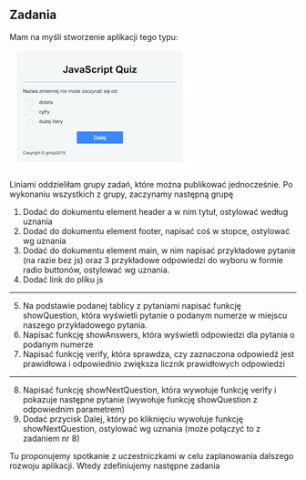 
## Zadania
 Mam na myśli stworzenie aplikacji tego typu:

 ![przykładowy efekt](/example.png)

Liniami oddzieliłam grupy zadań, które można publikować jednocześnie. Po wykonaniu wszystkich z grupy, zaczynamy następną grupę

1. Dodać do dokumentu element header a w nim tytuł, ostylować według uznania
2. Dodać do dokumentu element footer, napisać coś w stopce, ostylować wg uznania
3. Dodać do dokumentu element main, w nim napisać przykładowe pytanie (na razie bez js) oraz 3 przykładowe odpowiedzi do wyboru w formie radio buttonów, ostylować wg uznania.
4. Dodać link do pliku js
---
5. Na podstawie podanej tablicy z pytaniami napisać funkcję showQuestion, która wyświetli pytanie o podanym numerze w miejscu naszego przykładowego pytania. 
6. Napisać funkcję showAnswers, która wyświetli odpowiedzi dla pytania o podanym numerze
7. Napisać funkcję verify, która sprawdza, czy zaznaczona odpowiedź jest prawidłowa i odpowiednio zwiększa licznik prawidłowych odpowiedzi
---
8. Napisać funkcję showNextQuestion, która wywołuje funkcję verify i pokazuje następne pytanie (wywołuje funkcję showQuestion z odpowiednim parametrem)
9. Dodać przycisk Dalej, który po kliknięciu wywołuje funkcję showNextQuestion, ostylować wg uznania (może połączyć to z zadaniem nr 8)

Tu proponujemy spotkanie z uczestniczkami w celu zaplanowania dalszego rozwoju aplikacji.
Wtedy zdefiniujemy następne zadania


